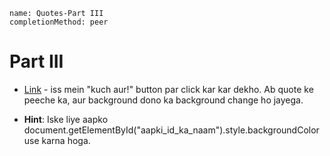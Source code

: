 ```ngMeta
name: Quotes-Part III
completionMethod: peer
```

# Part III

- [Link](https://codepen.io/navgurukul/full/yVqmvj) - iss mein "kuch aur!" button par click kar kar dekho. Ab quote ke peeche ka, aur background dono ka background change ho jayega.

- **Hint**: Iske liye aapko document.getElementById("aapki_id_ka_naam").style.backgroundColor use karna hoga.
